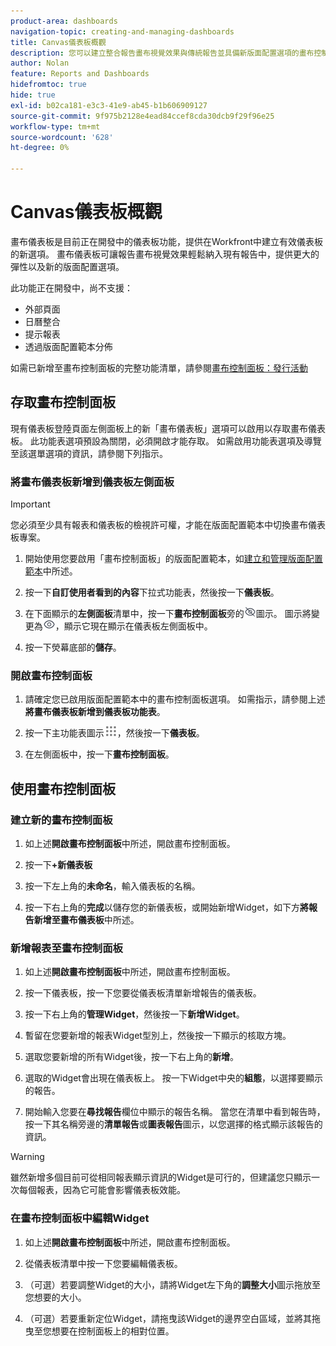 ```yaml
---
product-area: dashboards
navigation-topic: creating-and-managing-dashboards
title: Canvas儀表板概觀
description: 您可以建立整合報告畫布視覺效果與傳統報告並具備新版面配置選項的畫布控制面板。
author: Nolan
feature: Reports and Dashboards
hidefromtoc: true
hide: true
exl-id: b02ca181-e3c3-41e9-ab45-b1b606909127
source-git-commit: 9f975b2128e4ead84ccef8cda30dcb9f29f96e25
workflow-type: tm+mt
source-wordcount: '628'
ht-degree: 0%

---
```


# Canvas儀表板概觀

<!-- Audited: 12/2023 -->

畫布儀表板是目前正在開發中的儀表板功能，提供在Workfront中建立有效儀表板的新選項。 畫布儀表板可讓報告畫布視覺效果輕鬆納入現有報告中，提供更大的彈性以及新的版面配置選項。

此功能正在開發中，尚不支援：
* 外部頁面
* 日曆整合
* 提示報表
* 透過版面配置範本分佈

如需已新增至畫布控制面板的完整功能清單，請參閱[畫布控制面板：發行活動](/help/quicksilver/product-announcements/betas/canvas-dashboards-beta/canvas-dashboards-release-activity.md)

## 存取畫布控制面板

現有儀表板登陸頁面左側面板上的新「畫布儀表板」選項可以啟用以存取畫布儀表板。 此功能表選項預設為關閉，必須開啟才能存取。 如需啟用功能表選項及導覽至該選單選項的資訊，請參閱下列指示。

### 將畫布儀表板新增到儀表板左側面板

>[!IMPORTANT]
>
>您必須至少具有報表和儀表板的檢視許可權，才能在版面配置範本中切換畫布儀表板專案。

1. 開始使用您要啟用「畫布控制面板」的版面配置範本，如[建立和管理版面配置範本](../../../administration-and-setup/customize-workfront/use-layout-templates/create-and-manage-layout-templates.md)中所述。

1. 按一下&#x200B;**自訂使用者看到的內容**&#x200B;下拉式功能表，然後按一下&#x200B;**儀表板**。

1. 在下面顯示的&#x200B;**左側面板**&#x200B;清單中，按一下&#x200B;**畫布控制面板**&#x200B;旁的![](assets/delete-secondary-nav-item.png)圖示。 圖示將變更為![](assets/add-secondary-nav-item.png)，顯示它現在顯示在儀表板左側面板中。

1. 按一下熒幕底部的&#x200B;**儲存**。

### 開啟畫布控制面板

1. 請確定您已啟用版面配置範本中的畫布控制面板選項。 如需指示，請參閱上述&#x200B;**將畫布儀表板新增到儀表板功能表**。

1. 按一下主功能表圖示![](assets/main-menu-icon.png)，然後按一下&#x200B;**儀表板**。

1. 在左側面板中，按一下&#x200B;**畫布控制面板**。

## 使用畫布控制面板

### 建立新的畫布控制面板

1. 如上述&#x200B;**開啟畫布控制面板**&#x200B;中所述，開啟畫布控制面板。

1. 按一下&#x200B;**+新儀表板**

1. 按一下左上角的&#x200B;**未命名**，輸入儀表板的名稱。

1. 按一下右上角的&#x200B;**完成**&#x200B;以儲存您的新儀表板，或開始新增Widget，如下方&#x200B;**將報告新增至畫布儀表板**&#x200B;中所述。

### 新增報表至畫布控制面板

1. 如上述&#x200B;**開啟畫布控制面板**&#x200B;中所述，開啟畫布控制面板。

1. 按一下儀表板，按一下您要從儀表板清單新增報告的儀表板。

1. 按一下右上角的&#x200B;**管理Widget**，然後按一下&#x200B;**新增Widget**。

1. 暫留在您要新增的報表Widget型別上，然後按一下顯示的核取方塊。

1. 選取您要新增的所有Widget後，按一下右上角的&#x200B;**新增**。

1. 選取的Widget會出現在儀表板上。 按一下Widget中央的&#x200B;**組態**，以選擇要顯示的報告。

1. 開始輸入您要在&#x200B;**尋找報告**&#x200B;欄位中顯示的報告名稱。 當您在清單中看到報告時，按一下其名稱旁邊的&#x200B;**清單報告**&#x200B;或&#x200B;**圖表報告**&#x200B;圖示，以您選擇的格式顯示該報告的資訊。

>[!WARNING]
> 雖然新增多個目前可從相同報表顯示資訊的Widget是可行的，但建議您只顯示一次每個報表，因為它可能會影響儀表板效能。

### 在畫布控制面板中編輯Widget

1. 如上述&#x200B;**開啟畫布控制面板**&#x200B;中所述，開啟畫布控制面板。

1. 從儀表板清單中按一下您要編輯儀表板。

1. （可選）若要調整Widget的大小，請將Widget左下角的&#x200B;**調整大小**&#x200B;圖示拖放至您想要的大小。

1. （可選）若要重新定位Widget，請拖曳該Widget的邊界空白區域，並將其拖曳至您想要在控制面板上的相對位置。
